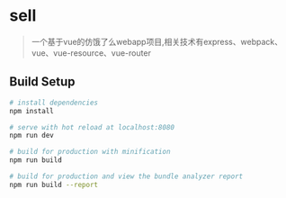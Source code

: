 # sell

> 一个基于vue的仿饿了么webapp项目,相关技术有express、webpack、vue、vue-resource、vue-router



## Build Setup

``` bash
# install dependencies
npm install

# serve with hot reload at localhost:8080
npm run dev

# build for production with minification
npm run build

# build for production and view the bundle analyzer report
npm run build --report
```

